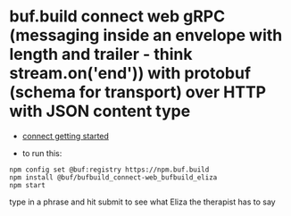 # buf.build connect web gRPC (messaging inside an envelope with length and trailer - think stream.on('end')) with protobuf (schema for transport) over HTTP with JSON content type

- [connect getting started](https://connect.build/docs/web/getting-started/)

- to run this:

```
npm config set @buf:registry https://npm.buf.build
npm install @buf/bufbuild_connect-web_bufbuild_eliza
npm start
```

type in a phrase and hit submit to see what Eliza the therapist has to say
